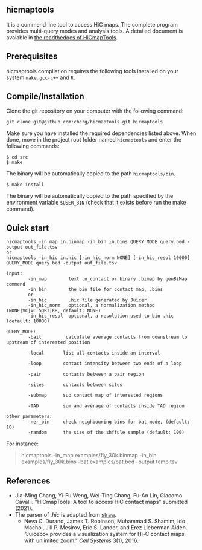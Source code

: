 hicmaptools
----------------------

It is a commend line tool to access HiC maps. The complete program provides multi-query modes and analysis tools. 
A detailed document is avaiable in [the readthedocs of HiCmapTools](https://hicmaptools.readthedocs.io/).

Prerequisites
--------------
hicmaptools compilation requires the following tools installed on your system ``make``, ``gcc-c++`` and ``R``. 


Compile/Installation 
--------------------

Clone the git repository on your computer with the following command: 

    git clone git@github.com:cbcrg/hicmaptools.git hicmaptools
    
    
Make sure you have installed the required dependencies listed above. 
When done, move in the project root folder named ``hicmaptools`` and enter the 
following commands:     
    
    $ cd src
    $ make
    

The binary will be automatically copied to the path ``hicmaptools/bin``.

    
    $ make install
    
 
The binary will be automatically copied to the path specified by the environment 
variable ``$USER_BIN`` (check that it exists before run the make command).

Quick start
--------------------

    hicmaptools -in_map in.binmap -in_bin in.bins QUERY_MODE query.bed -output out_file.tsv
    or
    hicmaptools -in_hic in.hic [-in_hic_norm NONE] [-in_hic_resol 10000] QUERY_MODE query.bed -output out_file.tsv
    
    input:  
            -in_map        text .n_contact or binary .bimap by genBiMap commend 
            -in_bin        the bin file for contact map, .bins
            or
            -in_hic        .hic file generated by Juicer
            -in_hic_norm   optional, a normalization method (NONE|VC|VC_SQRT|KR, default: NONE)
            -in_hic_resol  optional, a resolution used to bin .hic (default: 10000)    
        
    QUERY_MODE: 
            -bait         calculate average contacts from downstream to upstream of interested position
        
            -local       list all contacts inside an interval

            -loop        contact intensity between two ends of a loop
            
            -pair        contacts between a pair region
            
            -sites       contacts between sites

            -submap      sub contact map of interested regions

            -TAD         sum and average of contacts inside TAD region
        
    other parameters:
            -ner_bin     check neighbouring bins for bat mode, (default: 10)
            -random      the size of the shffule sample (default: 100)
		
		
For instance:
>hicmaptools -in_map examples/fly_30k.binmap -in_bin examples/fly_30k.bins -bat examples/bat.bed -output temp.tsv

References
--------------------
* Jia-Ming Chang, Yi-Fu Weng, Wei-Ting Chang, Fu-An Lin, Giacomo Cavalli. "HiCmapTools: A tool to access HiC contact maps" submitted (2021).
* The parser of .*hic* is adapted from [straw](https://github.com/aidenlab/straw).
	* Neva C. Durand, James T. Robinson, Muhammad S. Shamim, Ido Machol, Jill P. Mesirov, Eric S. Lander, and Erez Lieberman Aiden. "Juicebox provides a visualization system for Hi-C contact maps with unlimited zoom." *Cell Systems* 3(1), 2016.
